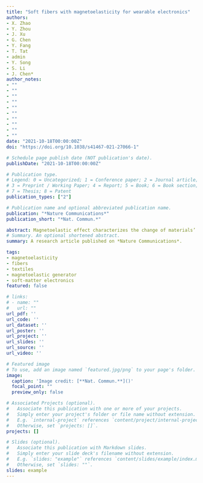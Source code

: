 ```yaml
---
title: "Soft fibers with magnetoelasticity for wearable electronics"
authors:
- X. Zhao
- Y. Zhou 
- J. Xu
- G. Chen
- Y. Fang
- T. Tat
- admin 
- Y. Song
- S. Li
- J. Chen*
author_notes:
- ""
- ""
- ""
- ""
- ""
- ""
- ""
- ""
- ""
- ""
date: "2021-10-18T00:00:00Z"
doi: "https://doi.org/10.1038/s41467-021-27066-1"

# Schedule page publish date (NOT publication's date).
publishDate: "2021-10-18T00:00:00Z"

# Publication type.
# Legend: 0 = Uncategorized; 1 = Conference paper; 2 = Journal article;
# 3 = Preprint / Working Paper; 4 = Report; 5 = Book; 6 = Book section;
# 7 = Thesis; 8 = Patent
publication_types: ["2"]

# Publication name and optional abbreviated publication name.
publication: "*Nature Communications*"
publication_short: "*Nat. Commun.*"

abstract: Magnetoelastic effect characterizes the change of materials’ magnetic properties under mechanical deformation, which is conventionally observed in some rigid metals or metal alloys. Here we show magnetoelastic effect can also exist in 1D soft fibers with stronger magnetomechanical coupling than that in traditional rigid counterparts. This effect is explained by a wavy chain model based on the magnetic dipole-dipole interaction and demagnetizing factor. To facilitate practical applications, we further invented a textile magnetoelastic generator (MEG), weaving the 1D soft fibers with conductive yarns to couple the observed magnetoelastic effect with magnetic induction, which paves a new way for biomechanical-to-electrical energy conversion with short-circuit current density of 0.63 mA cm−2, internal impedance of 180 Ω, and intrinsic waterproofness. Textile MEG was demonstrated to convert the arterial pulse into electrical signals with a low detection limit of 0.05 kPa,  even with heavy perspiration or in underwater situations without encapsulations.
# Summary. An optional shortened abstract.
summary: A research article published on *Nature Communications*.

tags:
- magnetoelasticity
- fibers
- textiles
- magnetoelastic generator
- soft-matter electronics 
featured: false

# links:
# - name: ""
#   url: ""
url_pdf: ''
url_code: ''
url_dataset: ''
url_poster: ''
url_project: ''
url_slides: ''
url_source: ''
url_video: ''

# Featured image
# To use, add an image named `featured.jpg/png` to your page's folder. 
image:
  caption: 'Image credit: [**Nat. Commun.**]()'
  focal_point: ""
  preview_only: false

# Associated Projects (optional).
#   Associate this publication with one or more of your projects.
#   Simply enter your project's folder or file name without extension.
#   E.g. `internal-project` references `content/project/internal-project/index.md`.
#   Otherwise, set `projects: []`.
projects: []

# Slides (optional).
#   Associate this publication with Markdown slides.
#   Simply enter your slide deck's filename without extension.
#   E.g. `slides: "example"` references `content/slides/example/index.md`.
#   Otherwise, set `slides: ""`.
slides: example
---
```

